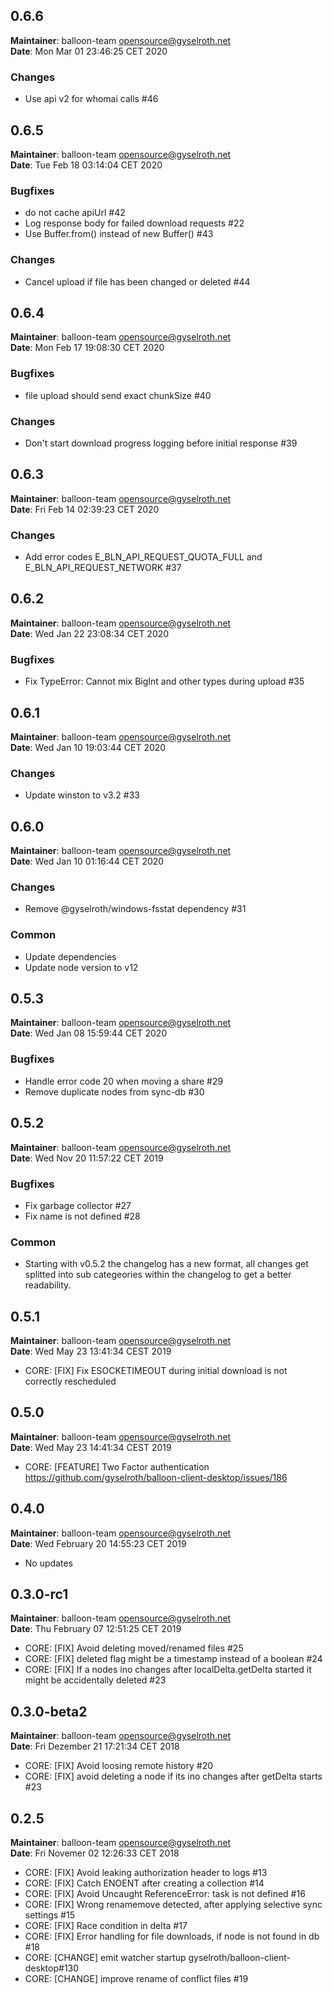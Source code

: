 ## 0.6.6
**Maintainer**: balloon-team <opensource@gyselroth.net>\
**Date**: Mon Mar 01 23:46:25 CET 2020

### Changes
* Use api v2 for whomai calls #46


## 0.6.5
**Maintainer**: balloon-team <opensource@gyselroth.net>\
**Date**: Tue Feb 18 03:14:04 CET 2020

### Bugfixes
* do not cache apiUrl #42
* Log response body for failed download requests #22
* Use Buffer.from() instead of new Buffer() #43

### Changes
* Cancel upload if file has been changed or deleted #44


## 0.6.4
**Maintainer**: balloon-team <opensource@gyselroth.net>\
**Date**: Mon Feb 17 19:08:30 CET 2020

### Bugfixes
* file upload should send exact chunkSize #40

### Changes
* Don't start download progress logging before initial response #39


## 0.6.3
**Maintainer**: balloon-team <opensource@gyselroth.net>\
**Date**: Fri Feb 14 02:39:23 CET 2020

### Changes
* Add error codes E_BLN_API_REQUEST_QUOTA_FULL and E_BLN_API_REQUEST_NETWORK #37


## 0.6.2
**Maintainer**: balloon-team <opensource@gyselroth.net>\
**Date**: Wed Jan 22 23:08:34 CET 2020

### Bugfixes
* Fix TypeError: Cannot mix BigInt and other types during upload #35


## 0.6.1
**Maintainer**: balloon-team <opensource@gyselroth.net>\
**Date**: Wed Jan 10 19:03:44 CET 2020

### Changes
* Update winston to v3.2 #33


## 0.6.0
**Maintainer**: balloon-team <opensource@gyselroth.net>\
**Date**: Wed Jan 10 01:16:44 CET 2020

### Changes
* Remove @gyselroth/windows-fsstat dependency #31

### Common
* Update dependencies
* Update node version to v12


## 0.5.3
**Maintainer**: balloon-team <opensource@gyselroth.net>\
**Date**: Wed Jan 08 15:59:44 CET 2020

### Bugfixes
* Handle error code 20 when moving a share #29
* Remove duplicate nodes from sync-db #30

## 0.5.2
**Maintainer**: balloon-team <opensource@gyselroth.net>\
**Date**: Wed Nov 20 11:57:22 CET 2019

### Bugfixes
* Fix garbage collector #27
* Fix name is not defined #28

### Common
* Starting with v0.5.2 the changelog has a new format, all changes get splitted into sub categeories within the changelog to get a better readability.


## 0.5.1
**Maintainer**: balloon-team <opensource@gyselroth.net>\
**Date**: Wed May 23 13:41:34 CEST 2019

* CORE: [FIX] Fix ESOCKETIMEOUT during initial download is not correctly rescheduled


## 0.5.0
**Maintainer**: balloon-team <opensource@gyselroth.net>\
**Date**: Wed May 23 14:41:34 CEST 2019

* CORE: [FEATURE] Two Factor authentication https://github.com/gyselroth/balloon-client-desktop/issues/186


## 0.4.0
**Maintainer**: balloon-team <opensource@gyselroth.net>\
**Date**: Wed February 20 14:55:23 CET 2019

* No updates


## 0.3.0-rc1
**Maintainer**: balloon-team <opensource@gyselroth.net>\
**Date**: Thu February 07 12:51:25 CET 2019

* CORE: [FIX] Avoid deleting moved/renamed files #25
* CORE: [FIX] deleted flag might be a timestamp instead of a boolean #24
* CORE: [FIX] If a nodes ino changes after localDelta.getDelta started it might be accidentally deleted #23


## 0.3.0-beta2
**Maintainer**: balloon-team <opensource@gyselroth.net>\
**Date**: Fri Dezember 21 17:21:34 CET 2018

* CORE: [FIX] Avoid loosing remote history #20
* CORE: [FIX] avoid deleting a node if its ino changes after getDelta starts #23


## 0.2.5
**Maintainer**: balloon-team <opensource@gyselroth.net>\
**Date**: Fri Novemer 02 12:26:33 CET 2018

* CORE: [FIX] Avoid leaking authorization header to logs #13
* CORE: [FIX] Catch ENOENT after creating a collection #14
* CORE: [FIX] Avoid Uncaught ReferenceError: task is not defined #16
* CORE: [FIX] Wrong renamemove detected, after applying selective sync settings #15
* CORE: [FIX] Race condition in delta #17
* CORE: [FIX] Error handling for file downloads, if node is not found in db #18
* CORE: [CHANGE] emit watcher startup gyselroth/balloon-client-desktop#130
* CORE: [CHANGE] improve rename of conflict files #19
